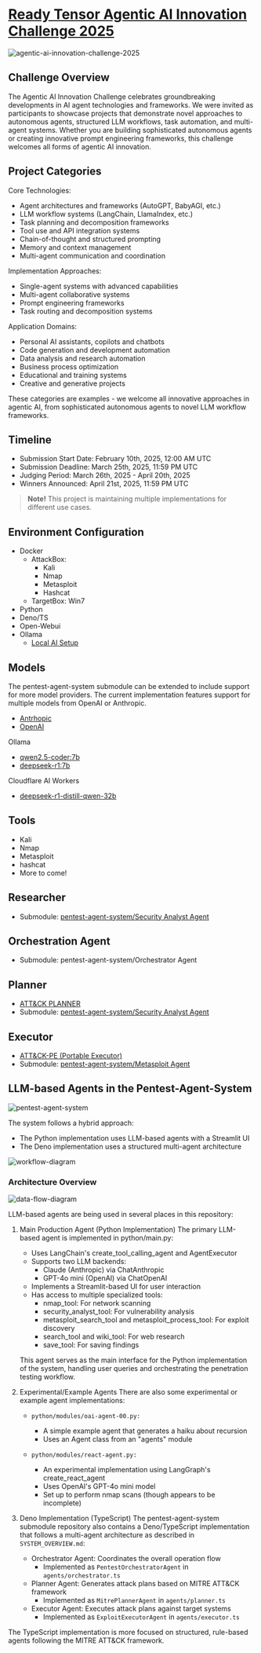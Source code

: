 # [Ready Tensor Agentic AI Innovation Challenge 2025](https://www.readytensor.ai/agentic-ai-2025/)

![agentic-ai-innovation-challenge-2025](https://www.readytensor.ai/images/competition/agentic-ai-dall-e.webp)

## Challenge Overview

The Agentic AI Innovation Challenge celebrates groundbreaking developments in AI agent technologies and frameworks. We were invited as participants to showcase projects that demonstrate novel approaches to autonomous agents, structured LLM workflows, task automation, and multi-agent systems. Whether you are building sophisticated autonomous agents or creating innovative prompt engineering frameworks, this challenge welcomes all forms of agentic AI innovation.

## Project Categories

Core Technologies:

- Agent architectures and frameworks (AutoGPT, BabyAGI, etc.)
- LLM workflow systems (LangChain, LlamaIndex, etc.)
- Task planning and decomposition frameworks
- Tool use and API integration systems
- Chain-of-thought and structured prompting
- Memory and context management
- Multi-agent communication and coordination

Implementation Approaches:

- Single-agent systems with advanced capabilities
- Multi-agent collaborative systems
- Prompt engineering frameworks
- Task routing and decomposition systems

Application Domains:

- Personal AI assistants, copilots and chatbots
- Code generation and development automation
- Data analysis and research automation
- Business process optimization
- Educational and training systems
- Creative and generative projects

These categories are examples - we welcome all innovative approaches in agentic AI, from sophisticated autonomous agents to novel LLM workflow frameworks.

## Timeline

- Submission Start Date: February 10th, 2025, 12:00 AM UTC
- Submission Deadline: March 25th, 2025, 11:59 PM UTC
- Judging Period: March 26th, 2025 - April 20th, 2025
- Winners Announced: April 21st, 2025, 11:59 PM UTC

> **Note!**
> This project is maintaining multiple implementations for different use cases.

## Environment Configuration

- Docker
  - AttackBox:
    - Kali
    - Nmap
    - Metasploit
    - Hashcat
  - TargetBox: Win7
- Python
- Deno/TS
- Open-Webui
- Ollama
  - [Local AI Setup](https://cmndcntrl.notion.site/local-ai-setup)

## Models

The pentest-agent-system submodule can be extended to include support for more model providers. The current implementation features support for multiple models from OpenAI or Anthropic.

- [Antrhopic](https://anthropic.com)
- [OpenAI](https://openai.com)

Ollama

- [qwen2.5-coder:7b](https://ollama.com/library/qwen2.5-coder)
- [deepseek-r1:7b](https://ollama.com/library/deepseek-r1)

Cloudflare AI Workers

- [deepseek-r1-distill-qwen-32b](https://developers.cloudflare.com/workers-ai/models/deepseek-r1-distill-qwen-32b/)

## Tools

- Kali
- Nmap
- Metasploit
- hashcat
- More to come!

## Researcher

- Submodule: [pentest-agent-system/Security Analyst Agent](./pentest-agent-system/python/modules/security_analyst_agent.py)

## Orchestration Agent

- Submodule: pentest-agent-system/Orchestrator Agent

## Planner

- [ATT&CK PLANNER](https://github.com/cmndcntrlcyber/attck-planner)
- Submodule: [pentest-agent-system/Security Analyst Agent](./pentest-agent-system/python/modules/security_analyst_agent.py)

## Executor

- [ATT&CK-PE (Portable Executor)](https://cmndcntrl.notion.site/portable-executor)
- Submodule: [pentest-agent-system/Metasploit Agent](./pentest-agent-system/python/modules/metasploit_agent.py)

## LLM-based Agents in the Pentest-Agent-System

![pentest-agent-system](./pentest-agent-system/docs/pentest-agent-system.png)

The system follows a hybrid approach:

- The Python implementation uses LLM-based agents with a Streamlit UI
- The Deno implementation uses a structured multi-agent architecture

![workflow-diagram](./pentest-agent-system/docs/workflow-diagram.png)

### Architecture Overview

![data-flow-diagram](./pentest-agent-system/docs/data-flow-diagram.png)

LLM-based agents are being used in several places in this repository:

1. Main Production Agent (Python Implementation)
The primary LLM-based agent is implemented in python/main.py:
   - Uses LangChain's create_tool_calling_agent and AgentExecutor
   - Supports two LLM backends:
     - Claude (Anthropic) via ChatAnthropic
     - GPT-4o mini (OpenAI) via ChatOpenAI
   - Implements a Streamlit-based UI for user interaction
   - Has access to multiple specialized tools:
     - nmap_tool: For network scanning
     - security_analyst_tool: For vulnerability analysis
     - metasploit_search_tool and metasploit_process_tool: For exploit discovery
     - search_tool and wiki_tool: For web research
     - save_tool: For saving findings

    This agent serves as the main interface for the Python implementation of the system, handling user queries and orchestrating the penetration testing workflow.

2. Experimental/Example Agents
There are also some experimental or example agent implementations:
   - `python/modules/oai-agent-00.py:`
     - A simple example agent that generates a haiku about recursion
     - Uses an Agent class from an "agents" module

   - `python/modules/react-agent.py:`
     - An experimental implementation using LangGraph's create_react_agent
     - Uses OpenAI's GPT-4o mini model
     - Set up to perform nmap scans (though appears to be incomplete)

3. Deno Implementation (TypeScript)
The pentest-agent-system submodule repository also contains a Deno/TypeScript implementation that follows a multi-agent architecture as described in `SYSTEM_OVERVIEW.md`:

   - Orchestrator Agent: Coordinates the overall operation flow
     - Implemented as `PentestOrchestratorAgent` in `agents/orchestrator.ts`
   - Planner Agent: Generates attack plans based on MITRE ATT&CK framework
     - Implemented as `MitrePlannerAgent` in `agents/planner.ts`
   - Executor Agent: Executes attack plans against target systems
     - Implemented as `ExploitExecutorAgent` in `agents/executor.ts`

The TypeScript implementation is more focused on structured, rule-based agents following the MITRE ATT&CK framework.
